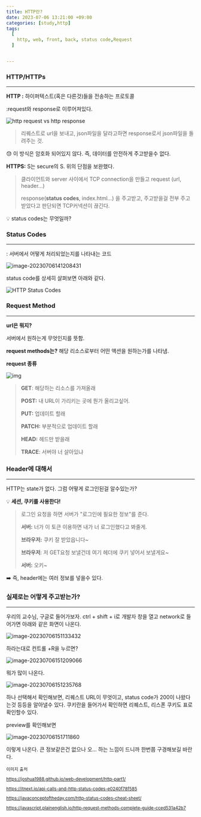 ```yaml
---
title: HTTP란?
date: 2023-07-06 13:21:00 +09:00
categories: [study,http]
tags:
  [
    http, web, front, back, status code,Request
  ]


---
```


### HTTP/HTTPs

---

**HTTP :** 하이퍼텍스트(혹은 다른것)들을 전송하는 프로토콜

:request와 response로 이루어져있다.

![http request vs http response](https://raw.githubusercontent.com/bunju20/image_server/main/img_/request-response.png)

> 리퀘스트로 url을 보내고, json파일을 달라고하면 response로서 json파일을 돌려주는 것.

:sweat: 이 방식은 암호화 되어있지 않다. 즉, 데이터를 안전하게 주고받을수 없다.

   

**HTTPS:** S는 secure의 S. 위의 단점을 보완했다.

> 클라이언트와 server 사이에서 TCP connection을 만들고
> request (url, header...)
>
> response(**status codes**, index.html...)
> 을 주고받고, 주고받을걸 전부 주고받았다고 판단되면 TCP커넥션이 끊긴다.   

:bulb: status codes는 무엇일까?

   

### Status Codes

---

: 서버에서 어떻게 처리되었는지를 나타내는 코드

![image-20230706141208431](https://raw.githubusercontent.com/bunju20/image_server/main/img_/image-20230706141208431.png)

status code를 상세히 살펴보면 아래와 같다.

![HTTP Status Codes](https://raw.githubusercontent.com/bunju20/image_server/main/img_/HTTP_Status_Codes.png)



### Request Method

---

**url은 뭐지?**

서버에서 원하는게 무엇인지를 뜻함.

**request  methods는?**
해당 리소스로부터 어떤 액션을 원하는가를 나타냄.

**request 종류**

![img](https://raw.githubusercontent.com/bunju20/image_server/main/img_/1*bqTWyL7IFU4Z4xL0y4Su6A.jpeg)



> **GET**: 해당하는 리소스를 가져올래
>
> **POST:** 내 URL이 가리키는 곳에 뭔가 올리고싶어.
>
> **PUT:** 업데이트 할래
>
> **PATCH:** 부분적으로 업데이트 할래
>
> **HEAD:** 헤드만 받을래
>
> **TRACE**: 서버야 너 살아있냐

   

### Header에 대해서

---

HTTP는 state가 없다. 그럼 어떻게 로그인된걸 알수있는가?   



:bulb: **세션, 쿠키를 사용한다!**

> 로그인 요청을 하면 서버가 "로그인에 필요한 정보"를 준다.
>
> **서버:** 너가 이 토큰 이용하면 내가 너 로그인했다고 봐줄게.
>
> **브라우저:** 쿠키 잘 받았읍니다~
>
>    
>
> **브라우저**: 저 GET요청 보낼건데 여기 헤더에 쿠키 넣어서 보낼게요~
>
> **서버:** 오키~

:arrow_right: 즉, header에는 여러 정보를 넣을수 있다.

   

### 실제로는 어떻게 주고받는가?

---

우리의 교수님, 구글로 들어가보자. ctrl + shift + i로 개발자 창을 열고 network로 들어가면 아래와 같은 화면이 나온다.

![image-20230706151133432](https://raw.githubusercontent.com/bunju20/image_server/main/img_/image-20230706151133432.png)

하라는대로 컨트롤 +R을 누르면?

![image-20230706151209066](https://raw.githubusercontent.com/bunju20/image_server/main/img_/image-20230706151209066.png)

뭐가 많이 나온다.

![image-20230706151235768](https://raw.githubusercontent.com/bunju20/image_server/main/img_/image-20230706151235768.png)

하나 선택해서 확인해보면, 리퀘스트 URL이 무엇이고, status code가 200이 나왔다는것 등등을 알아낼수 있다.  쿠키란을 들어가서 확인하면 리퀘스트, 리스폰 쿠키도 표로 확인할수 있다.

preview를 확인해보면

![image-20230706151711860](https://raw.githubusercontent.com/bunju20/image_server/main/img_/image-20230706151711860.png)

이렇게 나온다. 큰 정보같은건 없으나 오... 하는 느낌이 드니까 한번쯤 구경해보길 바란다.

<sub>

이미지 출처

https://joshua1988.github.io/web-development/http-part1/

https://itnext.io/api-calls-and-http-status-codes-e0240f78f585

https://javaconceptoftheday.com/http-status-codes-cheat-sheet/

https://javascript.plainenglish.io/http-request-methods-complete-guide-cced531a42b7

<sub>